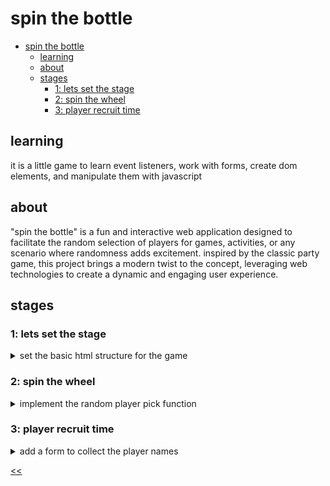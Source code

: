 # spin the bottle

- [spin the bottle](#spin-the-bottle)
  - [learning](#learning)
  - [about](#about)
  - [stages](#stages)
    - [1: lets set the stage](#1-lets-set-the-stage)
    - [2: spin the wheel](#2-spin-the-wheel)
    - [3: player recruit time](#3-player-recruit-time)
 
## learning
it is a little game to learn event listeners, work with forms, create dom elements, and manipulate them with javascript

## about
"spin the bottle" is a fun and interactive web application designed to facilitate the random selection of players for games, activities, or any scenario where randomness adds excitement. inspired by the classic party game, this project brings a modern twist to the concept, leveraging web technologies to create a dynamic and engaging user experience.

## stages
### 1: lets set the stage 
<details>
<summary>set the basic html structure for the game</summary>

#### 1.1 description
welcome to the first stage of our exciting project - "spin the bottle"! this isn't your average party game. we're taking it up a notch and digitizing the fun. but before we can start spinning, we need to set the stage.

this stage is all about creating the html structure of our web app. picture this as the skeleton of our game. it's the basic structure around which everything else is built.

we're going to need a few things:
1. **title**: every great game needs a catchy title. create a heading for our game that says "spin the bottle".
2. **list of players**: this is where the names of our brave participants will be displayed. think of it as the game's roll call.
3. **status text**: this is where we'll announce the chosen player each time the bottle spins. the tension! the suspense!
4. **spin button**: the button that starts it all. the heart of our game. when this button is clicked, the bottle spins, and a random player is chosen.

remember, html is the backbone of any web page. it might not look like much on its own, but it's the foundation upon which we build everything else. so, let's get this right!

#### 1.2 objectives
in this stage, you should have:
* `<h1>` tag: to create the heading "spin the bottle".
* `<p>` tag with id: to create a paragraph with the id "players-text" to display "players".
* `<ul>` tag with id: to create an unordered list with the id "players".
  * `<li>` tags: to create list items for each player. there should be 6 players.
  * the player names for this stage should be like the example. name them "player 1" to "player 6".
* another `<p>` tag with id: to create a paragraph with the id "status" to display "spin the bottle!".
* `<button>` tag with id: to create a button with the id "spin" and the text "spin".

#### 1.3 examples
example 1:

![spin the bottle sample layout](./ex1.png)

</details>

### 2: spin the wheel
<details>
<summary>implement the random player pick function</summary>

#### 2.1 description
alright, it's time to ramp things up a notch! remember that list of players you've been working with? well, it's time to give them a spin. literally. in this exciting stage, you'll be adding a new feature to your project - the ability to choose a random player from your list.

here's how it's going to work:
- **button press**: when the "spin" button is clicked, we want our program to leap into action. it's showtime!
- **status update**: as soon as that button is clicked, we want our status text to change. it should now read "spinning...". this will give our users the thrill of anticipation, as they wait to see who the lucky player will be.
- **the wait**: but we don't want to reveal our chosen player too quickly. oh no, we're going to make them wait for it. for two whole seconds, in fact.
- **the reveal**: and finally, after those suspense-filled two seconds have passed, the status text should change once again. this time, it should show the name of the chosen player. 

so, are you ready to take on the challenge? this stage will test your knowledge of javascript.

#### 2.2 objectives
in this stage:
- upon clicking the spin button, the status text should change to "spinning...".
- choose a random player from the list of players.
- after a 2-second delay, the status text should update to show the selected player.

#### 2.3 examples
example 1:

![spin the bottle mechanics](./ex2.gif)

</details>

### 3: player recruit time
<details>
<summary>add a form to collect the player names</summary>

#### 3.1 description
welcome to the final stage! this stage is all about making our spin the bottle game interactive and user-friendly. we're going to create a form to recruit our players and add them to the game.

here's the challenge:
1. **form creation**: you'll need to add a form to your web page. this form will be used to gather the names of our eager participants who can't wait to play spin the bottle.
2. **status update**: before any player is added, our status should show a message that says: "add players to spin the bottle." this is your chance to give your users some guidance and let them know what they need to do next.
3. **form submission**: this is where things get tricky. when a user submits the form, we want to add the player's name to our list, **but we don't want the page to reload**. your challenge is to prevent the default form submission behavior and add the player to our list without refreshing the page. also, if the player name already exists in the list, you should not add it and instead update the status text with "player already exists!".
4. **keep the game going**: once you've added the new player to the list, clear the input and everything else should work just like before. the bottle should spin, a player should be chosen, and the status should be updated.

good luck, coders! may the best player win!

#### 3.2 objectives
in this stage, you should:
- delete the demo players (player 1, player 2, ...), that is, list items and add a form element to collect player names above the ul element.
- change the text of the p tag having id="status" to "add players to spin the bottle."
- include a label with the text "enter player name" for the input.
- include input field to enter the player name with id "player-name" and placeholder "player name".
- add a button with id "add-player" and text "add player" to submit and add the player.
- update the player list **dynamically** when a new player is added.
- set an initial status message to prompt the user to add players.
- **prevent the default form submission behavior when adding a player**.
- clear the input after form submission.
- prevent adding the same player name to the list and warn the user by updating the status text to "player already exists!".

#### 3.3 examples
example 1:

![spin the bottle with form submission](./ex3.gif)

</details>

[<<](https://github.com/eucarizan/front-end/blob/main/README.md)
<!--
:%s/\(Sample \(Input\|Output\) \d:\)\n\(.*\)/```\r\r**\1**\r```\3/gc

### 0: 
<details>
<summary></summary>

#### 0.1 description

#### 0.2 objectives

#### 0.3 examples

</details>
-->

